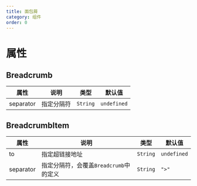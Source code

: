 ```yaml
---
title: 面包屑
category: 组件
order: 0
---
```


# 属性

## Breadcrumb

| 属性 | 说明 | 类型 | 默认值 |
| --- | --- | --- | --- |
| separator | 指定分隔符 | `String` | `undefined` |

## BreadcrumbItem

| 属性 | 说明 | 类型 | 默认值 |
| --- | --- | --- | --- |
| to | 指定超链接地址 | `String` | `undefined` |
| separator | 指定分隔符，会覆盖`Breadcrumb`中的定义 | `String` | `">"` |

